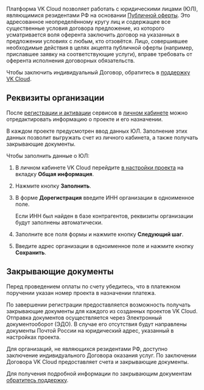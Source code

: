 Платформа VK Cloud позволяет работать с юридическими лицами (ЮЛ), являющимися резидентами РФ на основании [Публичной оферты](../../legal/legal-terms/). Это адресованное неопределённому кругу лиц и содержащее все существенные условия договора предложение, из которого усматривается воля оферента заключить договор на указанных в предложении условиях с любым, кто отзовётся. Лицо, совершившее необходимые действия в целях акцепта публичной оферты (например, приславшее заявку на соответствующие услуги), вправе требовать от оферента исполнения договорных обязательств.

Чтобы заключить индивидуальный Договор, обратитесь в [поддержку VK Cloud](mailto:support@mcs.mail.ru).

## Реквизиты организации

После [регистрации и активации](/ru/base/account/start) сервисов в [личном кабинете](https://mcs.mail.ru/app/) можно отредактировать информацию о проекте и его назначении.

В каждом проекте предусмотрен ввод данных ЮЛ. Заполнение этих данных позволит выгружать счет из личного кабинета, а также получать закрывающие документы.

Чтобы заполнить данные о ЮЛ:

1. В личном кабинете VK Cloud перейдите [в настройки проекта](https://mcs.mail.ru/app/project/legal/) на вкладку **Общая информация**.
1. Нажмите кнопку **Заполнить**.
1. В форме **Дорегистрация** введите ИНН организации в одноименное поле.

    <info>
    Если ИНН был найден в базе контрагентов, реквизиты организации будут заполнены автоматически.
    </info>

1. Заполните все поля формы и нажмите кнопку **Следующий шаг**.
1. Введите адрес организации в одноименное поле и нажмите кнопку **Сохранить**.

## Закрывающие документы

<err>

Перед проведением оплаты по счету убедитесь, что в платежном поручении указан номер проекта в назначении платежа.

</err>

По завершении регистрации предоставляется возможность получать закрывающие документы для каждого из созданных проектов VK Cloud. Отправка документов осуществляется через Электронный документооборот (ЭДО). В случае его отсутствия будут направлены документы Почтой России на юридический адрес, указанный в настройках проекта.

<info>

Для организаций, не являющихся резидентами РФ, доступно заключение индивидуального Договора оказания услуг. По заключении Договора VK Cloud предоставляет счета и закрывающие документы.

</info>

Для получения подробной информации по закрывающим документам [обратитесь поддержку](mailto:sales@mcs.mail.ru).
